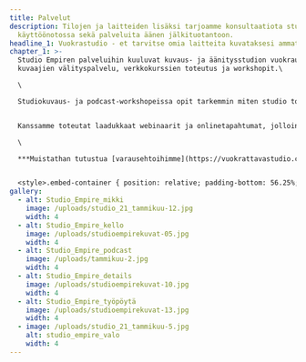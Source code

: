 ```yaml
---
title: Palvelut
description: Tilojen ja laitteiden lisäksi tarjoamme konsultaatiota studion
  käyttöönotossa sekä palveluita äänen jälkituotantoon.
headline_1: Vuokrastudio - et tarvitse omia laitteita kuvataksesi ammattimaisesti!
chapter_1: >-
  Studio Empiren palveluihin kuuluvat kuvaus- ja äänitysstudion vuokraus,
  kuvaajien välityspalvelu, verkkokurssien toteutus ja workshopit.\

  \

  Studiokuvaus- ja podcast-workshopeissa opit tarkemmin miten studio toimii kuvauksiin ja äänityksiin. Katso tarkemmat tiedot sekä hinnoittelu [Workshopit-sivulta](/palvelut/workshopit).


  Kanssamme toteutat laadukkaat webinaarit ja onlinetapahtumat, jolloin yksikään osallistuja ei huonon kuvan tai äänen takia poistu linjoilta!\

  \

  ***Muistathan tutustua [varausehtoihimme](https://vuokrattavastudio.com/ehdot/) ennen studion varausta.***


  <style>.embed-container { position: relative; padding-bottom: 56.25%; height: 0; overflow: hidden; max-width: 100%; } .embed-container iframe, .embed-container object, .embed-container embed { position: absolute; top: 0; left: 0; width: 100%; height: 100%; }</style><div class='embed-container'><iframe src="https://www.youtube.com/embed/s2Q6iyLoZrY" frameborder='0' allowfullscreen></iframe></div>
gallery:
  - alt: Studio_Empire_mikki
    image: /uploads/studio_21_tammikuu-12.jpg
    width: 4
  - alt: Studio_Empire_kello
    image: /uploads/studioempirekuvat-05.jpg
    width: 4
  - alt: Studio_Empire_podcast
    image: /uploads/tammikuu-2.jpg
    width: 4
  - alt: Studio_Empire_details
    image: /uploads/studioempirekuvat-10.jpg
    width: 4
  - alt: Studio_Empire_työpöytä
    image: /uploads/studioempirekuvat-13.jpg
    width: 4
  - image: /uploads/studio_21_tammikuu-5.jpg
    alt: studio_empire_valo
    width: 4
---
```

